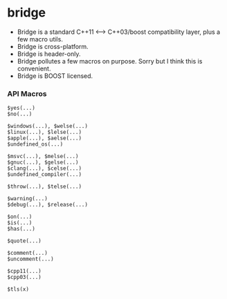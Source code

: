 bridge
======

- Bridge is a standard C++11 <--> C++03/boost compatibility layer, plus a few macro utils.
- Bridge is cross-platform. 
- Bridge is header-only.
- Bridge pollutes a few macros on purpose. Sorry but I think this is convenient.
- Bridge is BOOST licensed.

### API Macros

```
$yes(...)
$no(...)

$windows(...), $welse(...)
$linux(...), $lelse(...)
$apple(...), $aelse(...)
$undefined_os(...)

$msvc(...), $melse(...)
$gnuc(...), $gelse(...)
$clang(...), $celse(...)
$undefined_compiler(...)

$throw(...), $telse(...)

$warning(...)
$debug(...), $release(...)

$on(...)
$is(...)
$has(...)

$quote(...)

$comment(...)
$uncomment(...)

$cpp11(...)
$cpp03(...)

$tls(x)
```
